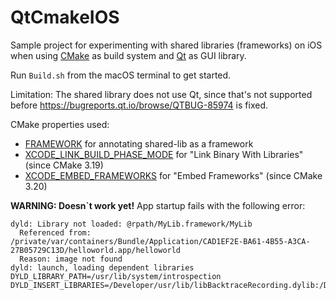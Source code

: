 # QtCmakeIOS

Sample project for experimenting with shared libraries (frameworks) on iOS when using [CMake](https://cmake.org/) as build system and [Qt](https://www.qt.io/) as GUI library.

Run `Build.sh` from the macOS terminal to get started.

Limitation: The shared library does not use Qt, since that's not supported before https://bugreports.qt.io/browse/QTBUG-85974 is fixed.

CMake properties used:
* [FRAMEWORK](https://cmake.org/cmake/help/latest/prop_tgt/FRAMEWORK.html) for annotating shared-lib as a framework
* [XCODE_LINK_BUILD_PHASE_MODE](https://cmake.org/cmake/help/latest/prop_tgt/XCODE_LINK_BUILD_PHASE_MODE.html) for "Link Binary With Libraries" (since CMake 3.19)
* [XCODE_EMBED_FRAMEWORKS](https://cmake.org/cmake/help/latest/prop_tgt/XCODE_EMBED_type.html) for "Embed Frameworks" (since CMake 3.20)

**WARNING: Doesn`t work yet!** App startup fails with the following error:
```
dyld: Library not loaded: @rpath/MyLib.framework/MyLib
  Referenced from: /private/var/containers/Bundle/Application/CAD1EF2E-BA61-4B55-A3CA-27B05729C13D/helloworld.app/helloworld
  Reason: image not found
dyld: launch, loading dependent libraries
DYLD_LIBRARY_PATH=/usr/lib/system/introspection
DYLD_INSERT_LIBRARIES=/Developer/usr/lib/libBacktraceRecording.dylib:/Developer/usr/lib/libMainThreadChecker.dylib:/Developer/Library/PrivateFrameworks/DTDDISupport.framework/libViewDebuggerSupport.dylib:/Developer/Library/PrivateFrameworks/GPUTools.framework/libglInterpose.dylib:/usr/lib/libMTLCapture.dylib
```
